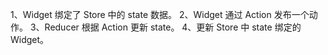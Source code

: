  1、Widget 绑定了 Store 中的 state 数据。
 2、Widget 通过 Action 发布一个动作。
 3、Reducer 根据 Action 更新 state。
 4、更新 Store 中 state 绑定的 Widget。